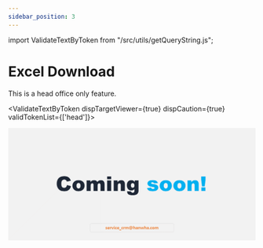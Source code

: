 ```yaml
---
sidebar_position: 3
---
```


import ValidateTextByToken from "/src/utils/getQueryString.js";

# Excel Download

This is a head office only feature.

<ValidateTextByToken dispTargetViewer={true} dispCaution={true} validTokenList={['head']}>

![100](./img/100.png)
</ValidateTextByToken>
